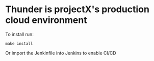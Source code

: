 # Thunder is projectX's production cloud environment

To install run:

```
make install
```

Or import the Jenkinfile into Jenkins to enable CI/CD